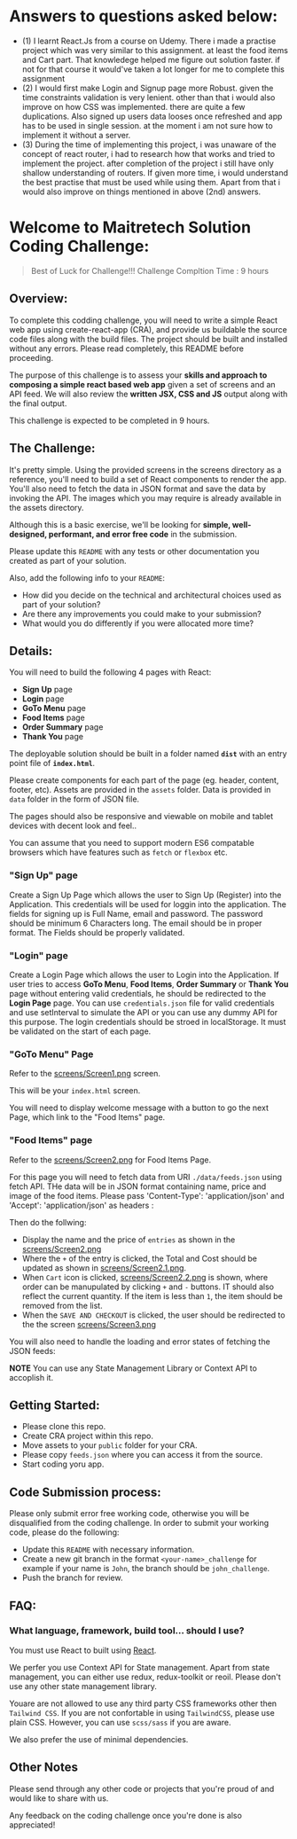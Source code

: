 # Answers to questions asked below:

-   (1) I learnt React.Js from a course on Udemy. There i made a practise project which was very similar to this assignment. at least the food items and Cart part. That knowledege helped me figure out solution faster. if not for that course it would've taken a lot longer for me to complete this assignment
-   (2) I would first make Login and Signup page more Robust. given the time constraints validation is very lenient. other than that i would also improve on how CSS was implemented. there are quite a few duplications. Also signed up users data looses once refreshed and app has to be used in single session. at the moment i am not sure how to implement it without a server.
-   (3) During the time of implementing this project, i was unaware of the concept of react router, i had to research how that works and tried to implement the project. after completion of the project i still have only shallow understanding of routers. If given more time, i would understand the best practise that must be used while using them. Apart from that i would also improve on things mentioned in above (2nd) answers.

# Welcome to Maitretech Solution Coding Challenge:

> Best of Luck for Challenge!!!
> Challenge Compltion Time : 9 hours

## Overview:

To complete this codding challenge, you will need to write a simple React web app using create-react-app (CRA), and provide us buildable the source code files along with the build files. The project should be built and installed without any errors. Please read completely, this README before proceeding.

The purpose of this challenge is to assess your **skills and approach to composing a simple react based web app** given a set of screens and an API feed. We will also review the **written JSX, CSS and JS** output along with the final output.

This challenge is expected to be completed in 9 hours.

## The Challenge:

It's pretty simple. Using the provided screens in the screens directory as a reference, you'll need to build a set of React components to render the app. You'll also need to fetch the data in JSON format and save the data by invoking the API. The images which you may require is already available in the assets directory.

Although this is a basic exercise, we'll be looking for **simple, well-designed, performant, and error free code** in the submission.

Please update this `README` with any tests or other documentation you created as part of your solution.

Also, add the following info to your `README`:

-   How did you decide on the technical and architectural choices used as part of your solution?
-   Are there any improvements you could make to your submission?
-   What would you do differently if you were allocated more time?

## Details:

You will need to build the following 4 pages with React:

-   **Sign Up** page
-   **Login** page
-   **GoTo Menu** page
-   **Food Items** page
-   **Order Summary** page
-   **Thank You** page

The deployable solution should be built in a folder named **`dist`** with an entry point file of **`index.html`**.

Please create components for each part of the page (eg. header, content, footer, etc).
Assets are provided in the `assets` folder. Data is provided in `data` folder in the form of JSON file.

The pages should also be responsive and viewable on mobile and tablet devices with decent look and feel..

You can assume that you need to support modern ES6 compatable browsers which have features such as `fetch` or `flexbox` etc.

### "Sign Up" page

Create a Sign Up Page which allows the user to Sign Up (Register) into the Application. This credentials will be used for loggin into the application. The fields for signing up is Full Name, email and password. The password should be minimum 6 Characters long. The email should be in proper format. The Fields should be properly validated.

### "Login" page

Create a Login Page which allows the user to Login into the Application. If user tries to access **GoTo Menu**, **Food Items**, **Order Summary** or **Thank You** page without entering valid credentials, he should be redirected to the **Login Page** page. You can use `credentials.json` file for valid credentials and use setInterval to simulate the API or you can use any dummy API for this purpose. The login credentials should be stroed in localStorage. It must be validated on the start of each page.

### "GoTo Menu" Page

Refer to the [screens/Screen1.png](./screens/Screen1.png) screen.

This will be your `index.html` screen.

You will need to display welcome message with a button to go the next Page, which link to the "Food Items" page.

### "Food Items" page

Refer to the [screens/Screen2.png](./screens/Screen2.png) for Food Items Page.

For this page you will need to fetch data from URI `./data/feeds.json` using fetch API. THe data will be in JSON format containing name, price and image of the food items. Please pass 'Content-Type': 'application/json' and 'Accept': 'application/json' as headers :

Then do the follwing:

-   Display the name and the price of `entries` as shown in the [screens/Screen2.png](./screens/Screen2.png)
-   Where the `+` of the entry is clicked, the Total and Cost should be updated as shown in [screens/Screen2.1.png](./screens/Screen2.1.png).
-   When `Cart` icon is clicked, [screens/Screen2.2.png](./screens/Screen2.2.png) is shown, where order can be manupulated by clicking `+` and `-` buttons. IT should also reflect the current quantity. If the item is less than `1`, the item should be removed from the list.
-   When the `SAVE AND CHECKOUT` is clicked, the user should be redirected to the the screen [screens/Screen3.png](./screens/Screen3.png)

You will also need to handle the loading and error states of fetching the JSON feeds:

**NOTE** You can use any State Management Library or Context API to accoplish it.

## Getting Started:

-   Please clone this repo.
-   Create CRA project within this repo.
-   Move assets to your `public` folder for your CRA.
-   Please copy `feeds.json` where you can access it from the source.
-   Start coding yoru app.

## Code Submission process:

Please only submit error free working code, otherwise you will be disqualified from the coding challenge. In order to submit your working code, please do the following:

-   Update this `README` with necessary information.
-   Create a new git branch in the format `<your-name>_challenge` for example if your name is `John`, the branch should be `john_challenge`.
-   Push the branch for review.

## FAQ:

### What language, framework, build tool... should I use?

You must use React to built using [React](https://reactjs.org/).

We perfer you use Context API for State management. Apart from state management, you can either use redux, redux-toolkit or reoil. Please don't use any other state management library.

Youare are not allowed to use any third party CSS frameworks other then `Tailwind CSS`. If you are not confortable in using `TailwindCSS`, please use plain CSS. However, you can use `scss/sass` if you are aware.

We also prefer the use of minimal dependencies.

## Other Notes

Please send through any other code or projects that you're proud of and would like to share with us.

Any feedback on the coding challenge once you're done is also appreciated!
